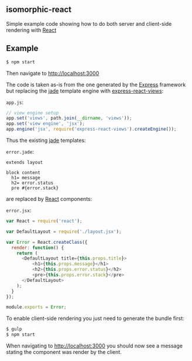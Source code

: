 isomorphic-react
----------------

Simple example code showing how to do both server and client-side rendering
with [React](http://facebook.github.io/react/)

Example
-------

```sh
$ npm start
```
Then navigate to [http://localhost:3000](http://localhost:3000)

The code is taken as-is from the one generated by the [Express](http://expressjs.com/)
framework but replacing the [jade](http://jade-lang.com/) template engine with
[express-react-views](https://github.com/reactjs/express-react-views):

`app.js`:
```js
// view engine setup
app.set('views', path.join(__dirname, 'views'));
app.set('view engine', 'jsx');
app.engine('jsx', require('express-react-views').createEngine());
```

Thus the existing [jade](http://jade-lang.com/) templates:

`error.jade`:
```jade
extends layout

block content
  h1= message
  h2= error.status
  pre #{error.stack}
```

are replaced by [React](http://facebook.github.io/react/) components:

`error.jsx`:
```js
var React = require('react');

var DefaultLayout = require('./layout.jsx');

var Error = React.createClass({
  render: function() {
    return (
      <DefaultLayout title={this.props.title}>
          <h1>{this.props.message}</h1>
          <h2>{this.props.error.status}</h2>
          <pre>{this.props.error.stack}</pre>
      </DefaultLayout>
    );
  }
});

module.exports = Error;
```

To enable client-side rendering you just need to generate the bundle first:

```sh
$ gulp
$ npm start
```
When navigating to [http://localhost:3000](http://localhost:3000) you should
now see a message stating the component was render by the client.
